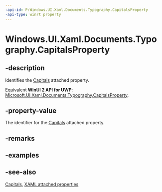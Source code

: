 ```yaml
---
-api-id: P:Windows.UI.Xaml.Documents.Typography.CapitalsProperty
-api-type: winrt property
---
```


<!-- Property syntax
public Windows.UI.Xaml.DependencyProperty CapitalsProperty { get; }
-->

# Windows.UI.Xaml.Documents.Typography.CapitalsProperty

## -description
Identifies the [Capitals](typography_capitals.md) attached property.

Equivalent **WinUI 2 API for UWP**: [Microsoft.UI.Xaml.Documents.Typography.CapitalsProperty](/windows/winui/api/microsoft.ui.xaml.documents.typography.capitalsproperty).

## -property-value
The identifier for the [Capitals](typography_capitals.md) attached property.

## -remarks

## -examples

## -see-also

[Capitals](typography_capitals.md), [XAML attached properties](/windows/uwp/xaml-platform/attached-properties-overview)
